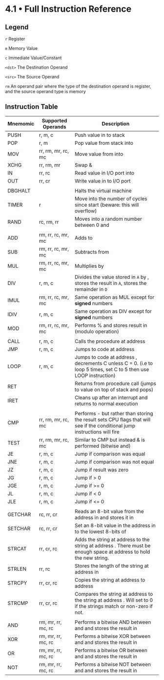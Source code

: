 4.1 • Full Instruction Reference
===================

Legend
--

`r` Register

`m` Memory Value	

`c` Immediate Value/Constant	

`<dst>` The Destination Operand

`<src>` The Source Operand

`rm` An operand pair where the type of the destination operand is register, and the source operand type is memory

Instruction Table
--

| Mnemomic | Supported Operands 			| Description 																|
|----------|--------------------			|-------------																|
| PUSH     | r, m, c            			| Push value in <dst> to stack 												|
| POP      | r, m               			| Pop value from stack into <dst>											|
| MOV      | rr, rm, mr, rc, mc 			| Move value from <src> into <dst>  									    |
| XCHG     | rr, rm, mr         			| Swap <dst> & <src>            											|
| IN       | rr, rc             			| Read value in I/O port <src> into <dst>            						|
| OUT      | rr, cr             			| Write value in <src> to I/O port <dst>									|
|          |                    			|             																|
| DBGHALT  |                    			| Halts the virtual machine													|
| TIMER    | r                   			| Move into <dst> the number of cycles since start (beware: this will overflow) |
| RAND     | rc, rm, rr	        			| Moves into <dst> a random number between 0 and <src>             			|
|          |                    			|             																|
| ADD      | rm, rr, rc, mr, mc				| Adds <src> to <dst>          												|
| SUB      | rm, rr, rc, mr, mc             | Subtracts <dst> from <src>            									|
| MUL      | rm, rr, rc, mr, mc             | Multiplies <dst> by <source>            									|
| DIV      | r, m, c                   		| Divides the value stored in `A` by <dst>, stores the result in `A`, stores the remainder in `D` |
| IMUL     | rm, rr, rc, mr, mc             | Same operation as MUL except for **signed** numbers            			|
| IDIV     | r, m, c                   		| Same operation as DIV except for **signed** numbers             			|
| MOD	   | rm, rr, rc, mr, mc				| Performs <dst> % <src> and stores result in <dst>	(modulo operation)		|
|          |                    			|             																|
| CALL     | r, m, c            			| Calls the procedure at address <dst>           							|
| JMP      | r, m, c            			| Jumps to code at address <dst>				                            |
| LOOP     | r, m, c            			| Jumps to code at address <dst>, decrements C unless C = 0. (i.e to loop 5 times, set C to 5 then use LOOP instruction) |
| RET      |                    			| Returns from procedure call (jumps to value on top of stack and pops)     |
| IRET     |                    			| Cleans up after an interrupt and returns to normal execution            	|
|          |                    			|             																|
| CMP      | rr, rm, mr, rc, mc             | Performs <src> - <dst> but rather than storing the result sets CPU flags that will see if the conditional jump instructions will fire |
| TEST     | rr, rm, mr, rc, mc             | Similar to CMP but instead <src> & <dst> is performed (bitwise and) |
| JE       | r, m, c                   		| Jump if comparison was equal|
| JNE      | r, m, c                    	| Jump if comparison was not equal            								|
| JZ       | r, m, c                   		| Jump if result was zero	|
| JG       | r, m, c                   		| Jump if >  0            																|
| JGE      | r, m, c                   		| Jump if >= 0          																|
| JL       | r, m, c                   		| Jump if <  0            																|
| JLE      | r, m, c                   		| Jump if <= 0            																|
|          |                    			|             																|
| GETCHAR  | rc, rr, cr                   	| Reads an 8-bit value from the address in <src> and stores it in <dst>     |
| SETCHAR  | rc, rr, cr                   	| Set an 8-bit value in the address in <src> to the lowest 8-bits of <dst>  |
| STRCAT   | rr, cr, rc                     | Adds the string at address <src> to the string at address <dst>. There must be enough space at address <dst> to hold the new string.            																|
| STRLEN   | rr, rc                   	    | Stores the length of the string at address <src> in <dst>            																|
| STRCPY   | rr, cr, rc                     | Copies the string at address <src> to address <dst>             																|
| STRCMP   | rr, cr, rc                     | Compares the string at address <src> to the string at address <dst>. Will set <dst> to 0 if the strings match or non-zero if not.            																|
|          |                    			|             																|
| AND      | rm, mr, rr, mc, rc             | Performs a bitwise AND between <dst> and <src> and stores the result in <dst>            																|
| XOR      | rm, mr, rr, mc, rc             | Performs a bitwise XOR between <dst> and <src> and stores the result in <dst>             																|
| OR       | rm, mr, rr, mc, rc             | Performs a bitwise OR between <dst> and <src> and stores the result in <dst>             																|
| NOT      | rm, mr, rr, mc, rc             | Performs a bitwise NOT between <dst> and <src> and stores the result in <dst>            																|
